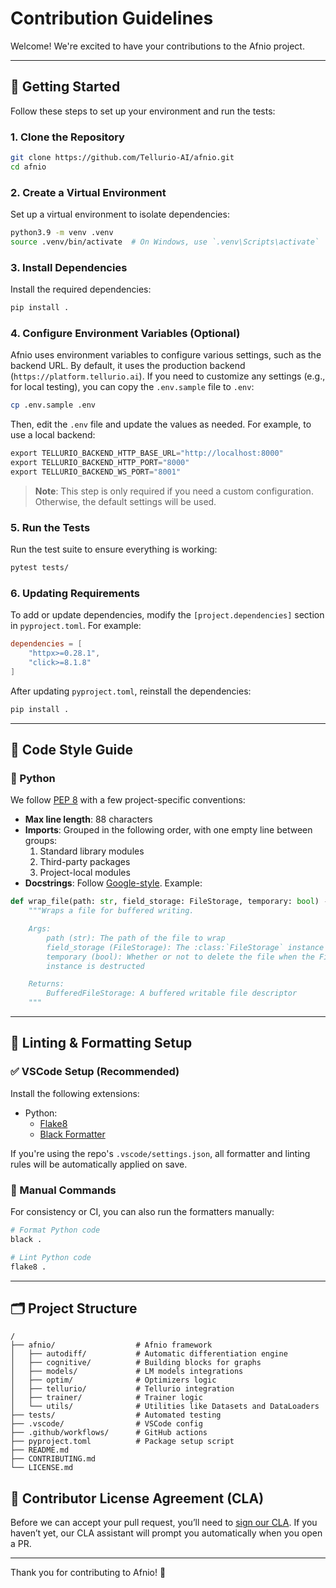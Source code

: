 # Contribution Guidelines

Welcome! We're excited to have your contributions to the Afnio project.

---

## 🚀 Getting Started

Follow these steps to set up your environment and run the tests:

### 1. Clone the Repository

```bash
git clone https://github.com/Tellurio-AI/afnio.git
cd afnio
```

### 2. Create a Virtual Environment

Set up a virtual environment to isolate dependencies:

```bash
python3.9 -m venv .venv
source .venv/bin/activate  # On Windows, use `.venv\Scripts\activate`
```

### 3. Install Dependencies

Install the required dependencies:

```bash
pip install .
```

### 4. Configure Environment Variables (Optional)

Afnio uses environment variables to configure various settings, such as the backend URL.
By default, it uses the production backend (`https://platform.tellurio.ai`). If you need
to customize any settings (e.g., for local testing), you can copy the `.env.sample`
file to `.env`:

```bash
cp .env.sample .env
```

Then, edit the `.env` file and update the values as needed. For example, to use a local
backend:

```python
export TELLURIO_BACKEND_HTTP_BASE_URL="http://localhost:8000"
export TELLURIO_BACKEND_HTTP_PORT="8000"
export TELLURIO_BACKEND_WS_PORT="8001"
```

> **Note**: This step is only required if you need a custom configuration. Otherwise,
> the default settings will be used.

### 5. Run the Tests

Run the test suite to ensure everything is working:

```bash
pytest tests/
```

### 6. Updating Requirements

To add or update dependencies, modify the `[project.dependencies]` section in `pyproject.toml`. For example:

```toml
dependencies = [
    "httpx>=0.28.1",
    "click>=8.1.8"
]
```

After updating `pyproject.toml`, reinstall the dependencies:

```bash
pip install .
```

---

## 🧠 Code Style Guide

### 🐍 Python

We follow [PEP 8](https://peps.python.org/pep-0008/) with a few project-specific conventions:

- **Max line length**: 88 characters
- **Imports**: Grouped in the following order, with one empty line between groups:
  1. Standard library modules
  2. Third-party packages
  3. Project-local modules
- **Docstrings**: Follow [Google-style](https://google.github.io/styleguide/pyguide.html#381-docstrings). Example:

```python
def wrap_file(path: str, field_storage: FileStorage, temporary: bool) -> BufferedFileStorage:
    """Wraps a file for buffered writing.

    Args:
        path (str): The path of the file to wrap
        field_storage (FileStorage): The :class:`FileStorage` instance to wrap
        temporary (bool): Whether or not to delete the file when the File
        instance is destructed

    Returns:
        BufferedFileStorage: A buffered writable file descriptor
    """
```

---

## 🧹 Linting & Formatting Setup

### ✅ VSCode Setup (Recommended)

Install the following extensions:

- Python:
  - [Flake8](https://marketplace.visualstudio.com/items?itemName=ms-python.flake8)
  - [Black Formatter](https://marketplace.visualstudio.com/items?itemName=ms-python.black-formatter)

If you're using the repo's `.vscode/settings.json`, all formatter and linting rules will be automatically applied on save.

### 🧪 Manual Commands

For consistency or CI, you can also run the formatters manually:

```bash
# Format Python code
black .

# Lint Python code
flake8 .
```

---

## 🗂️ Project Structure

```
/
├── afnio/                  # Afnio framework
│   ├── autodiff/           # Automatic differentiation engine
│   ├── cognitive/          # Building blocks for graphs
│   ├── models/             # LM models integrations
│   ├── optim/              # Optimizers logic
│   ├── tellurio/           # Tellurio integration
│   ├── trainer/            # Trainer logic
│   └── utils/              # Utilities like Datasets and DataLoaders
├── tests/                  # Automated testing
├── .vscode/                # VSCode config
├── .github/workflows/      # GitHub actions
├── pyproject.toml          # Package setup script
├── README.md
├── CONTRIBUTING.md
└── LICENSE.md
```

## 🧾 Contributor License Agreement (CLA)

Before we can accept your pull request, you’ll need to [sign our CLA](https://gist.github.com/dmpiergiacomo/7e031099d5a02fbede9bc8910beb44bb). If you haven’t yet, our CLA assistant will prompt you automatically when you open a PR.

---

Thank you for contributing to Afnio! 💙
